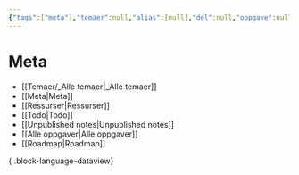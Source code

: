 ```yaml
---
{"tags":["meta"],"temaer":null,"alias":[null],"del":null,"oppgave":null,"fag":null,"eksamen":null,"dg-publish":true,"title":"Meta","date":"2023-05-31","modified":"2023-05-31","permalink":"/meta/","dgPassFrontmatter":true}
---
```



# Meta
- [[Temaer/_Alle temaer\|_Alle temaer]]
- [[Meta\|Meta]]
- [[Ressurser\|Ressurser]]
- [[Todo\|Todo]]
- [[Unpublished notes\|Unpublished notes]]
- [[Alle oppgaver\|Alle oppgaver]]
- [[Roadmap\|Roadmap]]

{ .block-language-dataview}

